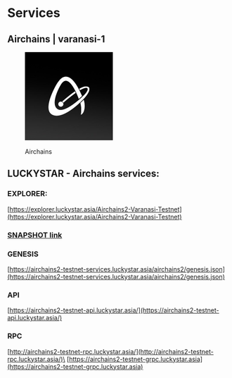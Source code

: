 # Services

## Airchains | varanasi-1

<figure><img src="../../../.gitbook/assets/Airchains.jpg" alt="" width="200"><figcaption><p>Airchains</p></figcaption></figure>

## LUCKYSTAR - Airchains services:

### EXPLORER:&#x20;

[https://explorer.luckystar.asia/Airchains2-Varanasi-Testnet](https://explorer.luckystar.asia/Airchains2-Varanasi-Testnet)

### [SNAPSHOT link](snapshot.md)

### GENESIS&#x20;

[https://airchains2-testnet-services.luckystar.asia/airchains2/genesis.json](https://airchains2-testnet-services.luckystar.asia/airchains2/genesis.json)

### API

[ ](https://airchains2-testnet-api.luckystar.asia/)[https://airchains2-testnet-api.luckystar.asia/](https://airchains2-testnet-api.luckystar.asia/)

### RPC

[http://airchains2-testnet-rpc.luckystar.asia/](http://airchains2-testnet-rpc.luckystar.asia/)\
[https://airchains2-testnet-grpc.luckystar.asia](https://airchains2-testnet-grpc.luckystar.asia)
